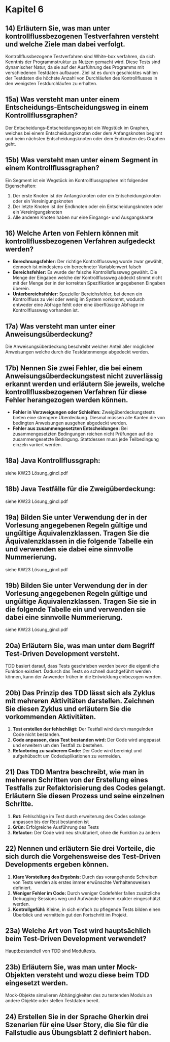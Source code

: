 # Kapitel 6  
## 14) Erläutern Sie, was man unter kontrollflussbezogenen Testverfahren versteht und welche Ziele man dabei verfolgt.  
Kontrollflussbezogene Testverfahren sind White-box verfahren, da sich Kenntnis der Programmstruktur zu Nutzen gemacht wird. Diese Tests sind dynamischer Natur, da sie auf der Ausführung des Programms mit verschiedenen Testdaten aufbauen. Ziel ist es durch geschicktes wählen der Testdaten die höchste Anzahl von Durchläufen des Kontrollflusses in den wenigsten Testdurchläufen zu erhalten.  

## 15a) Was versteht man unter einem Entscheidungs-Entscheidungsweg in einem Kontrollflussgraphen?  
Der Entscheidungs-Entscheidungsweg ist ein Wegstück im Graphen, welches bei einem Entscheidungsknoten oder dem Anfangsknoten beginnt und beim nächsten Entscheidungsknoten oder dem Endknoten des Graphen geht.  

## 15b) Was versteht man unter einem Segment in einem Kontrollflussgraphen?  
Ein Segment ist ein Wegstück im Kontrollflussgraphen mit folgenden Eigenschaften:
1. Der erste Knoten ist der Anfangsknoten oder ein Entscheidungsknoten oder ein Vereinigungsknoten  
2. Der letzte Knoten ist der Endknoten oder ein Entscheidungsknoten oder ein Vereinigungsknoten  
3. Alle anderen Knoten haben nur eine Eingangs- und Ausgangskante  

## 16) Welche Arten von Fehlern können mit kontrollflussbezogenen Verfahren aufgedeckt werden?  
- **Berechnungsfehler:** Der richtige Kontrollflussweg wurde zwar gewählt, dennoch ist mindestens ein berechneter Variablenwert falsch  
- **Bereichsfehler:** Es wurde der falsche Kontrollsflussweg gewählt. Die Menge der Eingaben welche der Kontrollflussweg abdeckt stimmt nicht mit der Menge der in der korrekten Spezifikation angegebenen Eingaben überein.    
- **Unterbereichsfehler:** Spezieller Bereichsfehler, bei denen ein Kontrollfluss zu viel oder wenig im System vorkommt, wodurch entweder eine Abfrage fehlt oder eine überflüssige Abfrage im Kontrollflussweg vorhanden ist.  

## 17a) Was versteht man unter einer Anweisungsüberdeckung?  
Die Anweisungsüberdeckung beschreibt welcher Anteil aller möglichen Anweisungen welche durch die Testdatenmenge abgedeckt werden.  

## 17b) Nennen Sie zwei Fehler, die bei einem Anweisungsüberdeckungstest nicht zuverlässig erkannt werden und erläutern Sie jeweils, welche kontrollflussbezogenen Verfahren für diese Fehler herangezogen werden können.  
- **Fehler in Verzweigungen oder Schleifen:** Zweigüberdeckungstests bieten eine strengere Überdeckung. Diesmal müssen alle Kanten die von bedingten Anweisungen ausgehen abgedeckt werden.  
- **Fehler aus zusammengesetzten Entscheidungen:** Bei zusammengesetzten Bedingungen reichen nicht Prüfungen auf die zusammengesetzte Bedingung. Stattdessen muss jede Teilbedingung einzeln variiert werden.  

## 18a) Java Kontrollflussgraph:  
siehe KW23 Lösung_gincl.pdf  

## 18b) Java Testfälle für die Zweigüberdeckung:  
siehe KW23 Lösung_gincl.pdf  

## 19a)  Bilden Sie unter Verwendung der in der Vorlesung angegebenen Regeln gültige und ungültige Äquivalenzklassen. Tragen Sie die Äquivalenzklassen in die folgende Tabelle ein und verwenden sie dabei eine sinnvolle Nummerierung.  
siehe KW23 Lösung_gincl.pdf  

## 19b) Bilden Sie unter Verwendung der in der Vorlesung angegebenen Regeln gültige und ungültige Äquivalenzklassen. Tragen Sie sie in die folgende Tabelle ein und verwenden sie dabei eine sinnvolle Nummerierung.  
siehe KW23 Lösung_gincl.pdf  

## 20a) Erläutern Sie, was man unter dem Begriff Test-Driven Development versteht.  
TDD basiert darauf, dass Tests geschrieben werden bevor die eigentliche Funktion existiert. Dadurch das Tests so schnell durchgeführt werden können, kann der Anwender früher in die Entwicklung einbezogen werden.  

## 20b) Das Prinzip des TDD lässt sich als Zyklus mit mehreren Aktivitäten darstellen. Zeichnen Sie diesen Zyklus und erläutern Sie die vorkommenden Aktivitäten.  
1. **Test erstellen der fehlschlägt:** Der Testfall wird durch mangelnden Code nicht bestanden.  
2. **Code anpassen, dass Test bestanden wird:** Der Code wird angepasst und erweitern um den Testfall zu bestehen.  
3. **Refactoring zu sauberem Code:** Der Code wird bereinigt und aufgehübscht um Codeduplikationen zu vermeiden.  

## 21) Das TDD Mantra beschreibt, wie man in mehreren Schritten von der Erstellung eines Testfalls zur Refaktorisierung des Codes gelangt. Erläutern Sie diesen Prozess und seine einzelnen Schritte.  
1. **Rot:** Fehlschläge im Test durch erweiterung des Codes solange anpassen bis der Rest bestanden ist  
2. **Grün:** Erfolgreiche Ausführung des Tests  
3. **Refactor:** Der Code wird neu strukturiert, ohne die Funktion zu ändern  

## 22) Nennen und erläutern Sie drei Vorteile, die sich durch die Vorgehensweise des Test-Driven Developments ergeben können.  
1. **Klare Vorstellung des Ergebnis:** Durch das vorangehende Schreiben von Tests werden als erstes immer erwünschte Verhaltensweisen definiert.  
2. **Weniger Fehler im Code:** Durch weniger Codefehler fallen zusätzliche Debugging-Sessions weg und Aufwände können exakter eingeschätzt werden.  
3. **Kontrollgefühl:** Kleine, in sich einfach zu pflegende Tests bilden einen Überblick und vermitteln gut den Fortschritt im Projekt.  

## 23a) Welche Art von Test wird hauptsächlich beim Test-Driven Development verwendet?  
Hauptbestandteil von TDD sind Modultests.  

## 23b) Erläutern Sie, was man unter Mock-Objekten versteht und wozu diese beim TDD eingesetzt werden.  
Mock-Objekte simulieren Abhängigkeiten des zu testenden Moduls an andere Objekte oder stellen Testdaten bereit.  

## 24) Erstellen Sie in der Sprache Gherkin drei Szenarien für eine User Story, die Sie für die Fallstudie aus Übungsblatt 2 definiert haben.  

